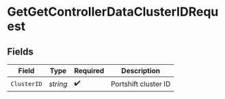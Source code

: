 # GetGetControllerDataClusterIDRequest


## Fields

| Field                | Type                 | Required             | Description          |
| -------------------- | -------------------- | -------------------- | -------------------- |
| `ClusterID`          | *string*             | :heavy_check_mark:   | Portshift cluster ID |